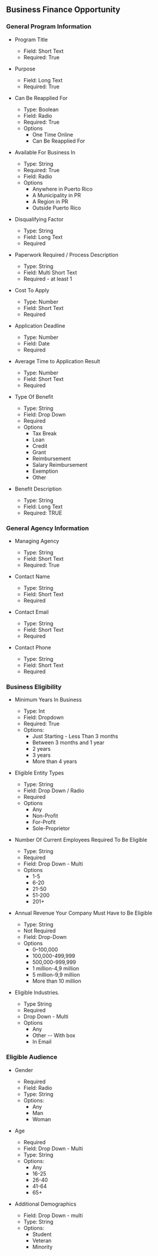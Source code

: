## Business Finance Opportunity
### General Program Information
* Program Title
    * Field: Short Text
    * Required: True

* Purpose
    * Field: Long Text
    * Required: True

* Can Be Reapplied For
    * Type: Boolean
    * Field: Radio
    * Required: True
    * Options
        * One Time Online
        * Can Be Reapplied For

* Available For Business In
    * Type: String
    * Required: True
    * Field: Radio
    * Options
        * Anywhere in Puerto Rico
        * A Municipality in PR
        * A Region in PR
        * Outside Puerto Rico

* Disqualifying Factor
    * Type: String
    * Field: Long Text
    * Required

* Paperwork Required / Process Description
    * Type: String
    * Field: Multi Short Text
    * Required - at least 1

* Cost To Apply
    * Type: Number
    * Field: Short Text
    * Required

* Application Deadline
    * Type: Number
    * Field: Date
    * Required

* Average Time to Application Result
    * Type: Number
    * Field: Short Text
    * Required

* Type Of Benefit
    * Type: String
    * Field: Drop Down
    * Required
    * Options
        *  Tax Break
        *  Loan
        *  Credit
        *  Grant
        *  Reimbursement
        *  Salary Reimbursement
        *  Exemption
        *  Other

* Benefit Description
    * Type: String
    * Field: Long Text
    * Required: TRUE



### General Agency Information

* Managing Agency
    * Type: String
    * Field: Short Text
    * Required: True

* Contact Name
    * Type: String
    * Field: Short Text
    * Required

* Contact Email
    * Type: String
    * Field: Short Text
    * Required

* Contact Phone
    * Type: String
    * Field: Short Text
    * Required

### Business Eligibility
* Minimum Years In Business
    * Type: Int
    * Field: Dropdown
    * Required: True
    * Options:
        * Just Starting - Less Than 3 months
        * Between 3 months and 1 year
        * 2 years
        * 3 years
        * More than 4 years

* Eligible Entity Types
    * Type: String
    * Field: Drop Down / Radio
    * Required
    * Options
        * Any
        * Non-Profit
        * For-Profit
        * Sole-Proprietor

* Number Of Current Employees Required To Be Eligible
    * Type: String
    * Required
    * Field: Drop Down - Multi
    * Options
        * 1-5
        * 6-20
        * 21-50
        * 51-200
        * 201+

* Annual Revenue Your Company Must Have to Be Eligible
    * Type: String
    * Not Required
    * Field: Drop-Down
    * Options
        * 0–100,000
        * 100,000-499,999
        * 500,000-999,999
        * 1 million-4,9 million
        * 5 million-9,9 million
        * More than 10 million
      

* Eligible Industries.
    *  Type String
    *  Required
    *  Drop Down - Multi
    *  Options
        * Any
        * Other -- With box
        * In Email


### Eligible Audience
* Gender
    * Required
    * Field: Radio
    * Type: String
    * Options:
        *  Any
        *  Man
        *  Woman

* Age
    * Required
    * Field: Drop Down - Multi
    * Type: String
    * Options:
        * Any
        * 16-25
        * 26-40
        * 41-64
        * 65+

* Additional Demographics
    * Field: Drop Down - multi
    * Type: String
    * Options:
        * Student
        * Veteran
        * Minority

